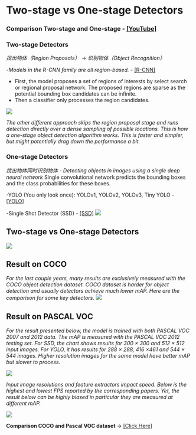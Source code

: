 # Two-stage vs One-stage Detectors
### Comparison Two-stage and One-stage - [[YouTube]](https://www.youtube.com/watch?v=V4P_ptn2FF4)

### Two-stage Detectors
*找出物体（Region Proposals） -> 识别物体（Object Recognition）*

-_Models in the R-CNN family are all region-based._ - [[R-CNN]]()
* First, the model proposes a set of regions of interests by select search or regional proposal network. The proposed regions are sparse as the potential bounding box candidates can be infinite. 
* Then a classifier only processes the region candidates.

        
![](https://github.com/yehengchen/ObjectDetection/blob/master/img/two_stage.png)

*The other different approach skips the region proposal stage and runs detection directly over a dense sampling of possible locations. This is how a one-stage object detection algorithm works. This is faster and simpler, but might potentially drag down the performance a bit.*

### One-stage Detectors
*找出物体同时识别物体 - Detecting objects in images using a single deep neural network*
Single convolutional network predicts the bounding boxes and the class probabilities for these boxes.

-YOLO (You only look once): YOLOv1, YOLOv2, YOLOv3, Tiny YOLO - [[YOLO]](https://github.com/yehengchen/ObjectDetection/blob/master/OneStage/yolo/yolo.md)

-Single Shot Detector (SSD) - [[SSD]]()
![](https://github.com/yehengchen/ObjectDetection/blob/master/img/one_stage.png)

## Two-stage vs One-stage Detectors
![](https://github.com/yehengchen/ObjectDetection/blob/master/img/yolo_vs_rcnn.png)

## Result on COCO
*For the last couple years, many results are exclusively measured with the COCO object detection dataset. COCO dataset is _harder_ for object detection and usually detectors achieve much lower mAP. Here are the comparison for some key detectors.*
![](https://github.com/yehengchen/ObjectDetection/blob/master/img/COCO%20object%20detection%20dataset.jpeg)

## Result on PASCAL VOC
*For the result presented below, the model is trained with both PASCAL VOC 2007 and 2012 data. The mAP is measured with the PASCAL VOC 2012 testing set. For SSD, the chart shows results for 300 × 300 and 512 × 512 input images. For YOLO, it has results for 288 × 288, 416 ×461 and 544 × 544 images. Higher resolution images for the same model have better mAP but slower to process.*

![](https://github.com/yehengchen/ObjectDetection/blob/master/img/PASCAL%20VOC%202007%20and%202012%20data.png)

*Input image resolutions and feature extractors impact speed. Below is the highest and lowest FPS reported by the corresponding papers. Yet, the result below can be highly biased in particular they are measured at different mAP.*

![](https://github.com/yehengchen/ObjectDetection/blob/master/img/PASCAL%20VOC%202007%20and%202012%20data%20FPS.png)

__Comparison COCO and Pascal VOC dataset__ -> [[Click Here]](https://github.com/yehengchen/ObjectDetection/blob/master/COCO%20and%20Pascal%20VOC.md)
